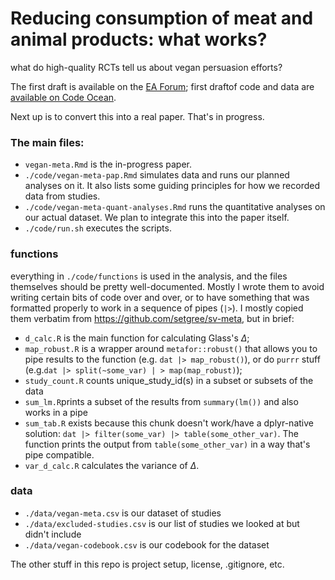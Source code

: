 # Reducing consumption of meat and animal products: what works? 

what do high-quality RCTs tell us about vegan persuasion efforts?

The first draft is available on the [EA Forum](https://forum.effectivealtruism.org/posts/k9qqGZtmWz3x4yaaA/environmental-and-health-appeals-are-the-most-effective); first draftof code and data are [available on Code Ocean](https://doi.org/10.24433/CO.6020578.v1).
 
Next up is to convert this into a real paper. That's in progress.

### The main files:

  * `vegan-meta.Rmd` is the in-progress paper.
  * `./code/vegan-meta-pap.Rmd` simulates data and runs our planned analyses on it. It also lists some guiding principles for how we recorded data from studies.
  * `./code/vegan-meta-quant-analyses.Rmd` runs the quantitative analyses on our actual dataset. We plan to integrate this into the paper itself.
  * `./code/run.sh` executes the scripts.

### functions
everything in `./code/functions` is used in the analysis, and the files themselves should be pretty well-documented. Mostly I wrote them to avoid writing certain bits of code over and over, or to have something that was formatted properly to work in a sequence of pipes (`|>`). I mostly copied them verbatim from https://github.com/setgree/sv-meta, but in brief:
  * `d_calc.R` is the main function for calculating Glass's $\Delta$;
  * `map_robust.R` is a wrapper around `metafor::robust()` that allows you to pipe results to the function (e.g. `dat |> map_robust()`), or do `purrr` stuff (e.g.`dat |> split(~some_var) | > map(map_robust)`);
  * `study_count.R` counts unique_study_id(s) in a subset or subsets of the data 
  * `sum_lm.R`prints a subset of the results from `summary(lm())` and also works in a pipe
  * `sum_tab.R` exists because this chunk doesn't work/have a dplyr-native solution:  `dat |> filter(some_var) |> table(some_other_var)`. The function prints the output from `table(some_other_var)` in a way that's pipe compatible.
  * `var_d_calc.R` calculates the variance of $\Delta$.
  
### data
  * `./data/vegan-meta.csv`  is our dataset of studies
  * `./data/excluded-studies.csv` is our list of studies we looked at but didn't include
  * `./data/vegan-codebook.csv` is our codebook for the dataset
  
The other stuff in this repo is project setup, license, .gitignore, etc. 

